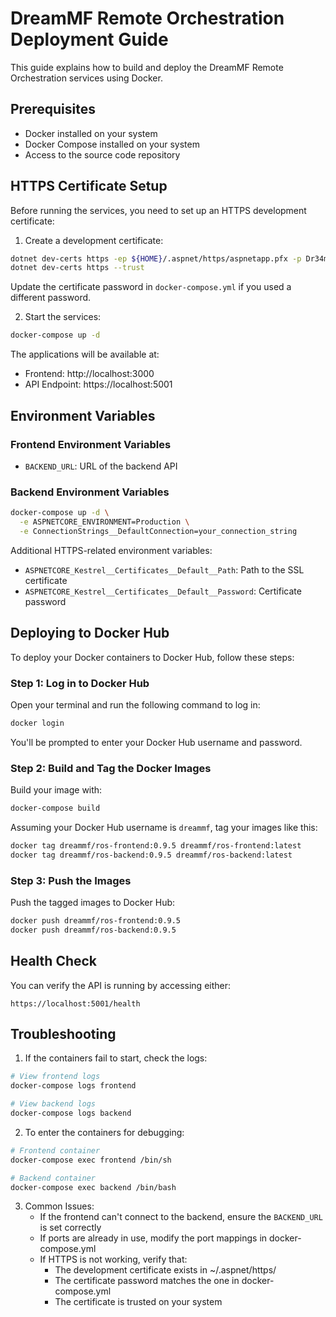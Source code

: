 # DreamMF Remote Orchestration Deployment Guide

This guide explains how to build and deploy the DreamMF Remote Orchestration services using Docker.

## Prerequisites

- Docker installed on your system
- Docker Compose installed on your system
- Access to the source code repository

## HTTPS Certificate Setup

Before running the services, you need to set up an HTTPS development certificate:

1. Create a development certificate:
```bash
dotnet dev-certs https -ep ${HOME}/.aspnet/https/aspnetapp.pfx -p Dr34m0120225
dotnet dev-certs https --trust
```

Update the certificate password in `docker-compose.yml` if you used a different password.

2. Start the services:
```bash
docker-compose up -d
```

The applications will be available at:
- Frontend: http://localhost:3000
- API Endpoint: https://localhost:5001

## Environment Variables

### Frontend Environment Variables
- `BACKEND_URL`: URL of the backend API

### Backend Environment Variables
```bash
docker-compose up -d \
  -e ASPNETCORE_ENVIRONMENT=Production \
  -e ConnectionStrings__DefaultConnection=your_connection_string
```

Additional HTTPS-related environment variables:
- `ASPNETCORE_Kestrel__Certificates__Default__Path`: Path to the SSL certificate
- `ASPNETCORE_Kestrel__Certificates__Default__Password`: Certificate password

## Deploying to Docker Hub

To deploy your Docker containers to Docker Hub, follow these steps:

### Step 1: Log in to Docker Hub

Open your terminal and run the following command to log in:

```bash
docker login
```

You'll be prompted to enter your Docker Hub username and password.

### Step 2: Build and Tag the Docker Images

Build your image with:

```bash
docker-compose build
```

Assuming your Docker Hub username is `dreammf`, tag your images like this:

```bash
docker tag dreammf/ros-frontend:0.9.5 dreammf/ros-frontend:latest
docker tag dreammf/ros-backend:0.9.5 dreammf/ros-backend:latest
```

### Step 3: Push the Images

Push the tagged images to Docker Hub:

```bash
docker push dreammf/ros-frontend:0.9.5
docker push dreammf/ros-backend:0.9.5 
```

## Health Check

You can verify the API is running by accessing either:
```
https://localhost:5001/health
```

## Troubleshooting

1. If the containers fail to start, check the logs:
```bash
# View frontend logs
docker-compose logs frontend

# View backend logs
docker-compose logs backend
```

2. To enter the containers for debugging:
```bash
# Frontend container
docker-compose exec frontend /bin/sh

# Backend container
docker-compose exec backend /bin/bash
```

3. Common Issues:
   - If the frontend can't connect to the backend, ensure the `BACKEND_URL` is set correctly
   - If ports are already in use, modify the port mappings in docker-compose.yml
   - If HTTPS is not working, verify that:
     - The development certificate exists in ~/.aspnet/https/
     - The certificate password matches the one in docker-compose.yml
     - The certificate is trusted on your system
